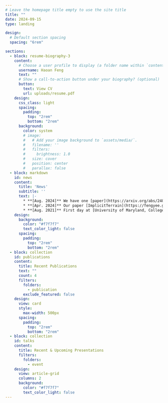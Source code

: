 ```yaml
---
# Leave the homepage title empty to use the site title
title: ""
date: 2024-09-15
type: landing

design:
  # Default section spacing
  spacing: "6rem"

sections:
  - block: resume-biography-3
    content:
      # Choose a user profile to display (a folder name within `content/authors/`)
      username: Haoan Feng
      text: ""
      # Show a call-to-action button under your biography? (optional)
      button:
        text: View CV
        url: uploads/resume.pdf
    design:
      css_class: light
      spacing:
        padding:
          top: "2rem"
          bottom: "2rem"
      background:
        color: system
        # image:
        #   # Add your image background to `assets/media/`.
        #   filename: ''
        #   filters:
        #     brightness: 1.0
        #   size: cover
        #   position: center
        #   parallax: false
  - block: markdown
    id: news
    content:
      title: 'News'
      subtitle: ''
      text: |-
        * **[Aug. 2024]** We have one [paper](https://arxiv.org/abs/2409.06638) accepted as **Oral presentation** at [ACM SIGSPAITAL2024](https://sigspatial2024.sigspatial.org/) See you @Georgia 🎉
        * **[Apr. 2024]** Our paper [ImplicitTerrain](https://fengyee.github.io/implicit-terrain/) is accepted as **Oral presentation** at [INRV2024 (CVPR2024)](https://inrv.github.io/). See you @Seattle 🎉
        * **[Aug. 2021]** First day at [University of Maryland, College Park](https://www.umd.edu/), working with [Prof. Leila De Floriani](https://users.umiacs.umd.edu/~deflo/) 🎉
    design:
      background:
        color: "#f7f7f7"
        text_color_light: false
      spacing:
        padding:
          top: "2rem"
          bottom: "2rem"
  - block: collection
    id: publications
    content:
      title: Recent Publications
      text: ""
      count: 4
      filters:
        folders:
          - publication
        exclude_featured: false
    design:
      view: card
      style:
        max-width: 500px
      spacing:
        padding:
          top: "2rem"
          bottom: "2rem"
  - block: collection
    id: talks
    content:
      title: Recent & Upcoming Presentations
      filters:
        folders:
          - event
    design:
      view: article-grid
      columns: 2
      background:
        color: "#f7f7f7"
        text_color_light: false
---
```

